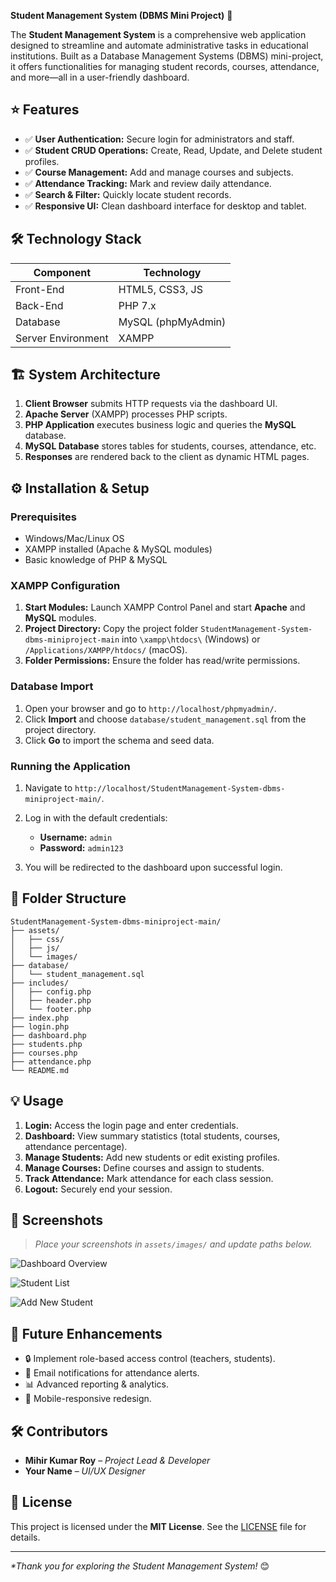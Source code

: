 **Student Management System (DBMS Mini Project)** 🚀


The **Student Management System** is a comprehensive web application designed to streamline and automate administrative tasks in educational institutions. Built as a Database Management Systems (DBMS) mini-project, it offers functionalities for managing student records, courses, attendance, and more—all in a user-friendly dashboard.

## ⭐ Features

* ✅ **User Authentication:** Secure login for administrators and staff.
* ✅ **Student CRUD Operations:** Create, Read, Update, and Delete student profiles.
* ✅ **Course Management:** Add and manage courses and subjects.
* ✅ **Attendance Tracking:** Mark and review daily attendance.
* ✅ **Search & Filter:** Quickly locate student records.
* ✅ **Responsive UI:** Clean dashboard interface for desktop and tablet.

## 🛠️ Technology Stack

| Component          | Technology         |
| ------------------ | ------------------ |
| Front-End          | HTML5, CSS3, JS    |
| Back-End           | PHP 7.x            |
| Database           | MySQL (phpMyAdmin) |
| Server Environment | XAMPP              |

## 🏗️ System Architecture

1. **Client Browser** submits HTTP requests via the dashboard UI.
2. **Apache Server** (XAMPP) processes PHP scripts.
3. **PHP Application** executes business logic and queries the **MySQL** database.
4. **MySQL Database** stores tables for students, courses, attendance, etc.
5. **Responses** are rendered back to the client as dynamic HTML pages.

## ⚙️ Installation & Setup

### Prerequisites

* Windows/Mac/Linux OS
* XAMPP installed (Apache & MySQL modules)
* Basic knowledge of PHP & MySQL

### XAMPP Configuration

1. **Start Modules:** Launch XAMPP Control Panel and start **Apache** and **MySQL** modules.
2. **Project Directory:** Copy the project folder `StudentManagement-System-dbms-miniproject-main` into `\xampp\htdocs\` (Windows) or `/Applications/XAMPP/htdocs/` (macOS).
3. **Folder Permissions:** Ensure the folder has read/write permissions.

### Database Import

1. Open your browser and go to `http://localhost/phpmyadmin/`.
2. Click **Import** and choose `database/student_management.sql` from the project directory.
3. Click **Go** to import the schema and seed data.

### Running the Application

1. Navigate to `http://localhost/StudentManagement-System-dbms-miniproject-main/`.
2. Log in with the default credentials:

   * **Username:** `admin`
   * **Password:** `admin123`
3. You will be redirected to the dashboard upon successful login.

## 📂 Folder Structure

```
StudentManagement-System-dbms-miniproject-main/
├── assets/
│   ├── css/
│   ├── js/
│   └── images/
├── database/
│   └── student_management.sql
├── includes/
│   ├── config.php
│   ├── header.php
│   └── footer.php
├── index.php
├── login.php
├── dashboard.php
├── students.php
├── courses.php
├── attendance.php
└── README.md
```

## 💡 Usage

1. **Login:** Access the login page and enter credentials.
2. **Dashboard:** View summary statistics (total students, courses, attendance percentage).
3. **Manage Students:** Add new students or edit existing profiles.
4. **Manage Courses:** Define courses and assign to students.
5. **Track Attendance:** Mark attendance for each class session.
6. **Logout:** Securely end your session.

## 📸 Screenshots

> *Place your screenshots in `assets/images/` and update paths below.*

![Dashboard Overview](assets/images/dashboard_overview.png)

![Student List](assets/images/student_list.png)

![Add New Student](assets/images/add_student.png)

## 🚀 Future Enhancements

* 🔒 Implement role-based access control (teachers, students).
* 📧 Email notifications for attendance alerts.
* 📊 Advanced reporting & analytics.
* 📱 Mobile-responsive redesign.

## 🛠️ Contributors

* **Mihir Kumar Roy** – *Project Lead & Developer*
* **Your Name** – *UI/UX Designer*

## 📄 License

This project is licensed under the **MIT License**. See the [LICENSE](LICENSE) file for details.

---

*\*Thank you for exploring the Student Management System!* 😊
